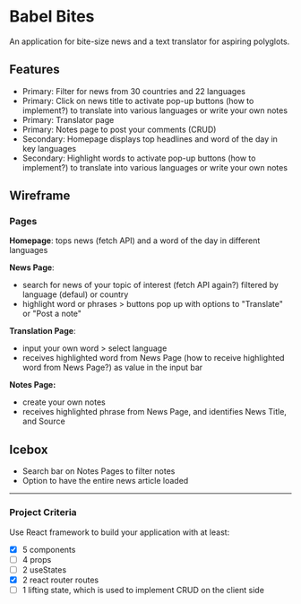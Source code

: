 # Babel Bites

An application for bite-size news and a text translator for aspiring polyglots.

## Features

- Primary: Filter for news from 30 countries and 22 languages
- Primary: Click on news title to activate pop-up buttons (how to implement?) to translate into various languages or write your own notes
- Primary: Translator page
- Primary: Notes page to post your comments (CRUD)
- Secondary: Homepage displays top headlines and word of the day in key languages
- Secondary: Highlight words to activate pop-up buttons (how to implement?) to translate into various languages or write your own notes

## Wireframe

### Pages

**Homepage**: tops news (fetch API) and a word of the day in different languages

**News Page**:

- search for news of your topic of interest (fetch API again?) filtered by language (defaul) or country
- highlight word or phrases > buttons pop up with options to "Translate" or "Post a note"

**Translation Page**:

- input your own word > select language
- receives highlighted word from News Page (how to receive highlighted word from News Page?) as value in the input bar

**Notes Page:**

- create your own notes
- receives highlighted phrase from News Page, and identifies News Title, and Source

## Icebox

- Search bar on Notes Pages to filter notes
- Option to have the entire news article loaded

---

### Project Criteria

Use React framework to build your application with at least:

- [x] 5 components
- [ ] 4 props
- [ ] 2 useStates
- [x] 2 react router routes
- [ ] 1 lifting state, which is used to implement CRUD on the client side
